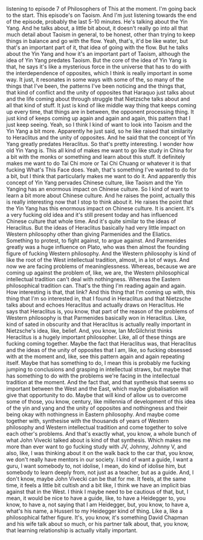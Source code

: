 listening to episode 7 of Philosophers of This at the moment. I'm going back to the start.
This episode's on Taoism.
And I'm just listening towards the end of the episode, probably the last 5-10 minutes.
He's talking about the Yin Yang.
And he talks about, a little bit about,
it doesn't really go into all that much detail about Taoism in general, to be honest, other than trying to keep things in balance and go with the flow.
Yeah, that's, it'd be like water, but that's an important part of it, that idea of going with the flow.
But he talks about the Yin Yang and how it's an important part of Taoism, although the idea of Yin Yang predates Taoism.
But the core of the idea of Yin Yang is that,
he says it's like a mysterious force
in the universe that has to do with the interdependence of opposites,
which I think is really important in some way.
It just, it resonates in some ways with some of the, so many of the things that I've been,
the patterns I've been noticing and the things that, that kind of conflict and the unity of opposites that Haraquo just talks about
and the life coming about through struggle that Nietzsche talks about and all that kind of stuff.
It just is kind of like middle way thing that keeps coming up every time,
that things are in between, the opponent processing thing.
It just kind of keeps coming up again and again and again, this pattern that I just keep seeing.
Yeah, so I think I kind of want to look into Taoism and the Yin Yang a bit more.
Apparently he just said, so he like raised that similarity to Heraclitus and the unity of opposites.
And he said that the concept of Yin Yang greatly predates Heraclitus.
So that's pretty interesting. I wonder how old Yin Yang is.
This all kind of makes me want to go like study in China for a bit with the monks or something and learn about this stuff.
It definitely makes me want to do Tai Chi more or Tai Chi Chuang or whatever it is that fucking What's This Face does.
Yeah, that's something I've wanted to do for a bit, but I think that particularly makes me want to do it.
And apparently this concept of Yin Yang pervades Chinese culture, like Taoism and the Yin Yanging has an enormous impact on Chinese culture.
So I kind of want to learn a bit more about Chinese culture.
And he raises the point, actually this is really interesting now that I stop to think about it.
He raises the point that the Yin Yang has this enormous impact on Chinese culture.
It is ancient. It's a very fucking old idea and it's still present today and has influenced Chinese culture that whole time.
And it's quite similar to the ideas of Heraclitus.
But the ideas of Heraclitus basically had very little impact on Western philosophy other than giving Parmenides and the Eliatics.
Something to protest, to fight against, to argue against.
And Parmenides greatly was a huge influence on Plato, who was then almost the founding figure of fucking Western philosophy.
And the Western philosophy is kind of like the root of the West intellectual tradition, almost, in a lot of ways.
And now we are facing problems of meaninglessness.
Whereas, because we are coming up against the problem of, like, we are, the Western philosophical intellectual tradition can't deal with nothingness.
Whereas the Eastern philosophical tradition can.
That's the thing I'm reading again and again.
How interesting is that, that link?
And this thing that I'm coming up with, this thing that I'm so interested in, that I found in Heraclitus and that Nietzsche talks about and echoes Heraclitus and actually draws on Heraclitus.
He says that Heraclitus is, you know, that part of the reason of the problems of Western philosophy is that Parmenides basically won in Heraclitus.
Like, kind of sated in obscurity and that Heraclitus is actually really important in Nietzsche's idea, like, belief.
And, you know, Ian McGilchrist thinks Heraclitus is a hugely important philosopher.
Like, all of these things are fucking coming together.
Maybe the fact that Heraclitus was, that Heraclitus and the ideas of the unity of opposites that I am, like, so fucking obsessed with at the moment and, like, see this pattern again and again repeating itself.
Maybe that has something to do, I mean this is probably me fucking jumping to conclusions and grasping in intellectual straws, but maybe that has something to do with the problems we're facing in the intellectual tradition at the moment.
And the fact that, and that synthesis that seems so important between the West and the East, which maybe globalisation will give that opportunity to do.
Maybe that will kind of allow us to overcome some of those, you know, century, like millennia of development of this idea of the yin and yang and the unity of opposites and nothingness and their being okay with nothingness in Eastern philosophy.
And maybe come together with, synthesise with the thousands of years of Western philosophy and Western intellectual tradition and come together to solve each other's problems.
And that's exactly what, you know, a whole bunch of what John Vivecki talked about is kind of that synthesis.
Which makes me more than ever want to go fucking study with JV, Johnny, Johnny V, and also, like, I was thinking about it on the walk back to the car that, you know, we don't really have mentors in our society.
I kind of want a guide, I want a guru, I want somebody to, not idolise, I mean, do kind of idolise him, but somebody to learn deeply from, not just as a teacher, but as a guide.
And, I don't know, maybe John Vivecki can be that for me.
It feels, at the same time, it feels a little bit cultish and a bit like, I think we have an implicit bias against that in the West.
I think I maybe need to be cautious of that, but, I mean, it would be nice to have a guide, like, to have a Heidegger to, you know, to have a, not saying that I am Heidegger, but, you know, to have a, what's his name, a Husserl to my Heidegger kind of thing.
Like a, like a philosophical father figure.
It's, you know, it's something David Chapman and his wife talk about so much, or his partner talk about, that, you know, that learning relationship is actually vitally important.
